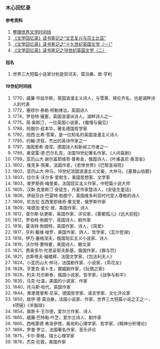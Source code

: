 ### 木心回忆录

#### 参考资料
1. [整理世界文学时间线](https://book.douban.com/review/9024685/)
1. [《文学回忆录》读书笔记之“文艺复兴与莎士比亚”](https://www.jianshu.com/p/baf8ae8d409b)
1. [《文学回忆录》读书笔记之“十九世纪英国文学（一）”](https://www.jianshu.com/p/376d041378a7)
1. [《文学回忆录》读书笔记之19世纪英国文学（二）](https://www.jianshu.com/p/cdcf95647669)

#### 冠名
1. 世界三大短篇小说家分别是契诃夫、莫泊桑、欧·亨利

#### 19世纪时间线
1. 1770，威廉·华兹华斯，英国浪漫主义诗人，与雪莱、拜伦齐名，也是湖畔诗人的代表
1. 1772，塞缪尔·泰勒·柯勒律治，英国诗人
1. 1774，罗伯特·骚塞，英国浪漫派诗人，湖畔诗人之一
1. 1775，简·奥斯汀，一位英国小说家，《傲慢与偏见》
1. 1788，阿图尔·叔本华，著名德国哲学家
1. 1792，珀西·比希·雪莱，是一位知名的英国浪漫主义诗人
1. 1795，约翰·济慈，杰出的英诗作家之一
1. 1797，海因里希·海涅，德国诗人和新闻工作者之一
1. 1799，奥诺雷·德·巴尔扎克，法国19世纪著名作家，《人间喜剧》
1. 1799，亚历山大·谢尔盖耶维奇·普希金，俄国诗人，《叶甫盖尼·奥涅金》
1. 1802，维克多·雨果，法国作家，《悲惨世界》《巴黎圣母院》
1. 1802，亚历山大·仲马，19世纪法国浪漫主义文豪，大仲马，《基督山伯爵》
1. 1803，拉尔夫·沃尔多·爱默生，美国思想家、文学家
1. 1803，普罗斯佩·梅里美，法国现实主义作家，中短篇小说大师
1. 1805，汉斯·克里斯汀·安徒生，丹麦作家暨诗人，《安徒生童话》
1. 1806，伊丽莎白·巴雷特·勃朗宁，英国维多利亚时代受人尊敬的诗人
1. 1809，尼古拉·瓦西里耶维奇·果戈里，俄罗斯作家
1. 1809，埃德加·爱伦·坡，美国作家、诗人
1. 1812，查尔斯·狄更斯，英国作家、评论家，《雾都孤儿》《远大前程》
1. 1812，罗伯特·勃朗宁，英国诗人、剧作家
1. 1816，夏洛特·勃朗特，英国作家、诗人，《简爱》
1. 1817，亨利·戴维·梭罗，美国作家、詩人、哲学家，《瓦尔登湖》
1. 1818，伊万·屠格涅夫，俄国现实主义小说家、诗人
1. 1819，沃尔特·惠特曼，美国诗人、散文家
1. 1821，费奥多尔·陀思妥耶夫斯基，俄国作家，《罪与罚》
1. 1821，古斯塔夫·福楼拜，法国文学家，《包法利夫人》
1. 1824，小亚历山大·仲马，法国剧作家、小说家，《茶花女》
1. 1828，亨里克·易卜生，挪威剧作家，《玩偶之家》
1. 1828，列夫·托尔斯泰，俄国小说家、哲学家，《战争与和平》
1. 1835，马克·吐温，美国的小说家、作家
1. 1840，托马斯·哈代，英国作家
1. 1844，弗里德里希·尼采，德国哲学家、语言学家、文化评论家
1. 1850，居伊·德·莫泊桑，法国小说家、作家，世界三大短篇小说之王之一，《项链》《羊脂球》
1. 1854，奥斯卡·王尔德，爱尔兰作家、诗人
1. 1865，威廉·巴特勒·叶芝，爱尔兰诗人、剧作家
1. 1865，西格蒙德·弗洛伊德，奥地利心理学家、哲学家，《精神分析理论》
1. 1866，罗曼·罗兰，法国著名作家、音乐评论
1. 1875，卡尔·荣格，瑞士心理学家
1. 1876，杰克·伦敦，美国作家






















